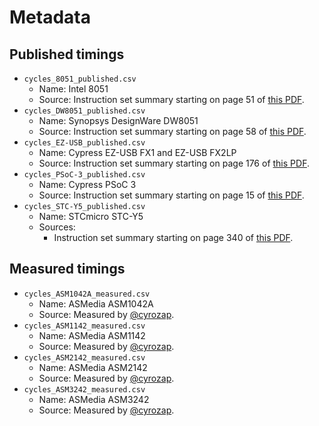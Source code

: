 # Metadata


## Published timings

- `cycles_8051_published.csv`
  - Name: Intel 8051
  - Source: Instruction set summary starting on page 51 of [this PDF][8051-manual].
- `cycles_DW8051_published.csv`
  - Name: Synopsys DesignWare DW8051
  - Source: Instruction set summary starting on page 58 of [this PDF][DW8051_databook.pdf].
- `cycles_EZ-USB_published.csv`
  - Name: Cypress EZ-USB FX1 and EZ-USB FX2LP
  - Source: Instruction set summary starting on page 176 of [this PDF][ez-usb].
- `cycles_PSoC-3_published.csv`
  - Name: Cypress PSoC 3
  - Source: Instruction set summary starting on page 15 of [this PDF][psoc3].
- `cycles_STC-Y5_published.csv`
  - Name: STCmicro STC-Y5
  - Sources:
    - Instruction set summary starting on page 340 of [this PDF][STC15F2K60S2-en.pdf].


## Measured timings

- `cycles_ASM1042A_measured.csv`
  - Name: ASMedia ASM1042A
  - Source: Measured by [@cyrozap][cyrozap].
- `cycles_ASM1142_measured.csv`
  - Name: ASMedia ASM1142
  - Source: Measured by [@cyrozap][cyrozap].
- `cycles_ASM2142_measured.csv`
  - Name: ASMedia ASM2142
  - Source: Measured by [@cyrozap][cyrozap].
- `cycles_ASM3242_measured.csv`
  - Name: ASMedia ASM3242
  - Source: Measured by [@cyrozap][cyrozap].


[8051-manual]: https://web.archive.org/web/20220703014723if_/http://datasheets.chipdb.org/Intel/MCS51/MANUALS/27238302.PDF
[DW8051_databook.pdf]: https://web.archive.org/web/20221121112813if_/https://courses.cs.washington.edu/courses/cse477/02sp/docs/DW8051_databook.pdf
[ez-usb]: https://web.archive.org/web/20221121123349if_/https://www.infineon.com/dgdl/Infineon-EZ-USB_TECHNICAL_REFERENCE_MANUAL-AdditionalTechnicalInformation-v08_00-EN.pdf?fileId=8ac78c8c7d0d8da4017d0f9093657d61
[psoc3]: https://web.archive.org/web/20221118061815if_/https://www.infineon.com/dgdl/Infineon-PSoC_3_CY8C38_Programmable_System-on-Chip-DataSheet-v34_00-EN.pdf?fileId=8ac78c8c7d0d8da4017d0ec70ebd3dce
[STC15F2K60S2-en.pdf]: https://web.archive.org/web/20200305112930/http://stcmicro.com/datasheet/STC15F2K60S2-en.pdf
[cyrozap]: https://github.com/cyrozap
